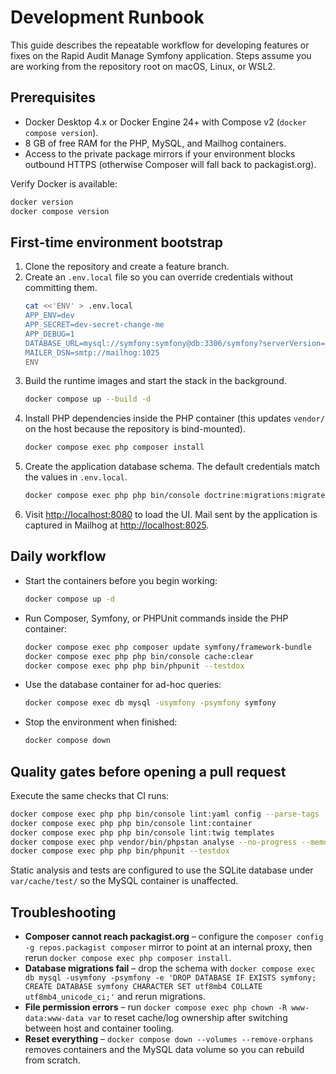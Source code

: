 # Development Runbook

This guide describes the repeatable workflow for developing features or fixes on the Rapid Audit Manage
Symfony application. Steps assume you are working from the repository root on macOS, Linux, or WSL2.

## Prerequisites

* Docker Desktop 4.x or Docker Engine 24+ with Compose v2 (`docker compose version`).
* 8 GB of free RAM for the PHP, MySQL, and Mailhog containers.
* Access to the private package mirrors if your environment blocks outbound HTTPS (otherwise Composer will
  fall back to packagist.org).

Verify Docker is available:

```bash
docker version
docker compose version
```

## First-time environment bootstrap

1. Clone the repository and create a feature branch.
2. Create an `.env.local` file so you can override credentials without committing them.
   ```bash
   cat <<'ENV' > .env.local
   APP_ENV=dev
   APP_SECRET=dev-secret-change-me
   APP_DEBUG=1
   DATABASE_URL=mysql://symfony:symfony@db:3306/symfony?serverVersion=8.0
   MAILER_DSN=smtp://mailhog:1025
   ENV
   ```
3. Build the runtime images and start the stack in the background.
   ```bash
   docker compose up --build -d
   ```
4. Install PHP dependencies inside the PHP container (this updates `vendor/` on the host because the
   repository is bind-mounted).
   ```bash
   docker compose exec php composer install
   ```
5. Create the application database schema. The default credentials match the values in `.env.local`.
   ```bash
   docker compose exec php php bin/console doctrine:migrations:migrate --no-interaction
   ```
6. Visit [http://localhost:8080](http://localhost:8080) to load the UI. Mail sent by the application is
   captured in Mailhog at [http://localhost:8025](http://localhost:8025).

## Daily workflow

* Start the containers before you begin working:
  ```bash
  docker compose up -d
  ```
* Run Composer, Symfony, or PHPUnit commands inside the PHP container:
  ```bash
  docker compose exec php composer update symfony/framework-bundle
  docker compose exec php php bin/console cache:clear
  docker compose exec php php bin/phpunit --testdox
  ```
* Use the database container for ad-hoc queries:
  ```bash
  docker compose exec db mysql -usymfony -psymfony symfony
  ```
* Stop the environment when finished:
  ```bash
  docker compose down
  ```

## Quality gates before opening a pull request

Execute the same checks that CI runs:

```bash
docker compose exec php php bin/console lint:yaml config --parse-tags
docker compose exec php php bin/console lint:container
docker compose exec php php bin/console lint:twig templates
docker compose exec php vendor/bin/phpstan analyse --no-progress --memory-limit=1G
docker compose exec php php bin/phpunit --testdox
```

Static analysis and tests are configured to use the SQLite database under `var/cache/test/` so the MySQL
container is unaffected.

## Troubleshooting

* **Composer cannot reach packagist.org** – configure the `composer config -g repos.packagist composer` mirror
  to point at an internal proxy, then rerun `docker compose exec php composer install`.
* **Database migrations fail** – drop the schema with `docker compose exec db mysql -usymfony -psymfony -e 'DROP DATABASE IF EXISTS symfony; CREATE DATABASE symfony CHARACTER SET utf8mb4 COLLATE utf8mb4_unicode_ci;'` and rerun migrations.
* **File permission errors** – run `docker compose exec php chown -R www-data:www-data var` to reset cache/log
  ownership after switching between host and container tooling.
* **Reset everything** – `docker compose down --volumes --remove-orphans` removes containers and the MySQL
  data volume so you can rebuild from scratch.
